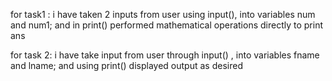 for task1 :
   i have taken 2 inputs from user using input(), into variables num and num1;
   and in print() performed mathematical operations directly to print ans

for task 2:
   i have take input from user through input() , into variables fname and lname;
   and using print() displayed output as desired
